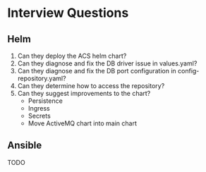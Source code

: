 # Interview Questions

## Helm

1. Can they deploy the ACS helm chart?
2. Can they diagnose and fix the DB driver issue in values.yaml?
3. Can they diagnose and fix the DB port configuration in config-repository.yaml?
4. Can they determine how to access the repository?
5. Can they suggest improvements to the chart?
    * Persistence
    * Ingress
    * Secrets
    * Move ActiveMQ chart into main chart

## Ansible

TODO

